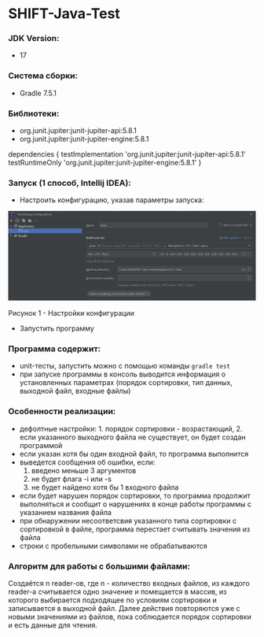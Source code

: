 # SHIFT-Java-Test

### JDK Version:

* 17

### Система сборки:

* Gradle 7.5.1

### Библиотеки:

* org.junit.jupiter:junit-jupiter-api:5.8.1
* org.junit.jupiter:junit-jupiter-engine:5.8.1

dependencies {
    testImplementation 'org.junit.jupiter:junit-jupiter-api:5.8.1'
    testRuntimeOnly 'org.junit.jupiter:junit-jupiter-engine:5.8.1'
}

### Запуск (1 способ, Intellij IDEA):

* Настроить конфигурацию, указав параметры запуска:

![configuration](MergeSort-CFT-Test/materials/configurations.PNG)

Рисунок 1 - Настройки конфигурации

* Запустить программу

### Программа содержит:

* unit-тесты, запустить можно с помощью команды ```gradle test```
* при запуске программы в консоль выводится информация о установленных параметрах (порядок сортировки, тип данных, выходной файл, входные файлы)

### Особенности реализации:

* дефолтные настройки: 1. порядок сортировки - возрастающий, 2. если указанного выходного файла не существует, он будет создан программой
*  если указан хотя бы один входной файл, то программа выполнится
*  выведется сообщения об ошибки, если:
     1. введено меньше 3 аргументов
     2. не будет флага -i или -s
     3. не будет найдено хотя бы 1 входного файла
* если будет нарушен порядок сортировки, то программа продолжит выполняться и сообщит о нарушениях в конце работы программы с указанием названия файла
* при обнаружении несоответсвия указанного типа сортировки с сортировкой в файле, программа перестает считывать значения из файла
* строки с пробельными символами не обрабатываются

### Алгоритм для работы с большими файлами:

Создаётся n reader-ов, где n - количество входных файлов, из каждого reader-а считывается одно значение и помещается в массив, из которого выбирается подходящее по условиям сортировки и записывается в выходной файл. Далее действия повторяются уже с новыми значениями из файлов, пока соблюдается порядок сортировки и есть данные для чтения.
